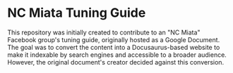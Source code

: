 # NC Miata Tuning Guide

This repository was initially created to contribute to an "NC Miata" Facebook group's tuning guide, originally hosted as a Google Document. The goal was to convert the content into a Docusaurus-based website to make it indexable by search engines and accessible to a broader audience. However, the original document's creator decided against this conversion.
